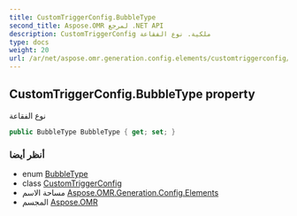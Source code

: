 ```yaml
---
title: CustomTriggerConfig.BubbleType
second_title: Aspose.OMR لمرجع .NET API
description: CustomTriggerConfig ملكية. نوع الفقاعة
type: docs
weight: 20
url: /ar/net/aspose.omr.generation.config.elements/customtriggerconfig/bubbletype/
---
```

## CustomTriggerConfig.BubbleType property

نوع الفقاعة

```csharp
public BubbleType BubbleType { get; set; }
```

### أنظر أيضا

* enum [BubbleType](../../../aspose.omr.generation.config.enums/bubbletype/)
* class [CustomTriggerConfig](../)
* مساحة الاسم [Aspose.OMR.Generation.Config.Elements](../../customtriggerconfig/)
* المجسم [Aspose.OMR](../../../)


